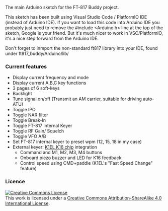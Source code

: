 The main Arduino sketch for the FT-817 Buddy project.

This sketch has been built using Visual Studio Code / PlatformIO IDE (instead of Arduino IDE).  If you want to load this code into Arduino IDE you probably just need to remove the #include <Arduino.h> line at the top of the sketch, Google is your friend.  But it's much nicer to work in VSC/PlatformIO, it's a nice step forward from the Arduino IDE.

Don't forget to inmport the non-standard ft817 library into your IDE, found under ft817_buddy/Arduino/lib/

### Current features

- Display current frequency and mode
- Display current A,B,C key functions
- 3 pages of 6 soft-keys
- Backlight
- Tune signal on/off (Transmit an AM carrier, suitable for driving auto-ATU)
- Toggle IPO
- Toggle NAR filter
- Toggle Break-In
- Toggle FT-817 internal Keyer
- Toggle RF Gain/ Squelch
- Toggle VFO A/B
- Set FT-817 internal keyer to preset wpm (12, 15, 18 in my case)
- External keyer: [K1EL K16 chip](https://hamcrafters2.com/files/k16man_R10.pdf) integration
  - Command and M1, M2, M3, M4 buttons
  - Onboard piezo buzzer and LED for K16 feedback
  - Control speed using CMD+paddle (K1EL's "Fast Speed Change" feature)

### Licence
<a rel="license" href="http://creativecommons.org/licenses/by-sa/4.0/"><img alt="Creative Commons License" style="border-width:0" src="https://i.creativecommons.org/l/by-sa/4.0/88x31.png" /></a><br />This work is licensed under a <a rel="license" href="http://creativecommons.org/licenses/by-sa/4.0/">Creative Commons Attribution-ShareAlike 4.0 International License</a>.